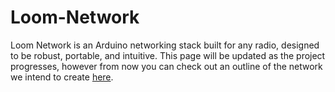 # Loom-Network

Loom Network is an Arduino networking stack built for any radio, designed to be robust, portable, and intuitive. This page will be updated as the project progresses, however from now you can check out an outline of the network we intend to create [here](./NetworkStandard.md).
